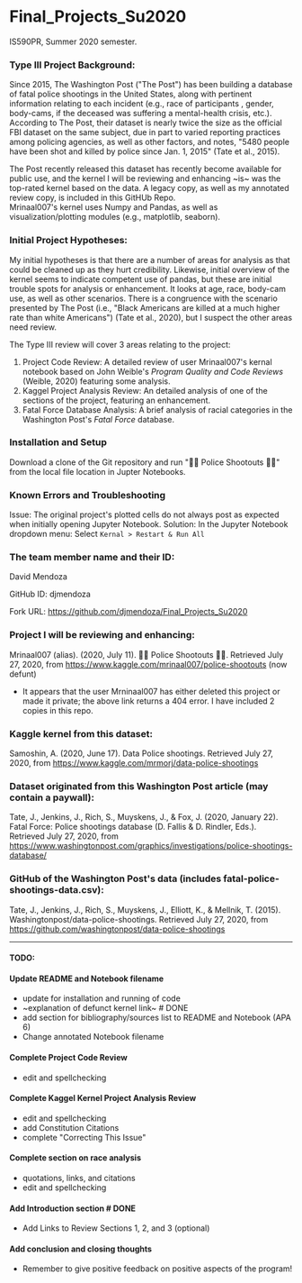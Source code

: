 # Final_Projects_Su2020
IS590PR, Summer 2020 semester.


### Type III Project Background:
Since 2015, The Washington Post ("The Post") has been building a database of fatal police shootings in the United States,
along with pertinent information relating to each incident (e.g., race of participants , gender, body-cams,
if the deceased was suffering a mental-health crisis, etc.).
According to The Post, their dataset is nearly twice the size as the official FBI dataset on the same subject, due in part to varied reporting
practices among policing agencies, as well as other factors, and notes, "5480 people have been shot and killed by police since Jan. 1, 2015" (Tate et al., 2015).

The Post recently released this dataset has recently become available for public use, and the kernel I will be reviewing and enhancing ~is~ was the top-rated kernel based
on the data. A legacy copy, as well as my annotated review copy, is included in this GitHUb Repo.  
Mrinaal007's kernel uses Numpy and Pandas, as well as visualization/plotting modules (e.g., matplotlib, seaborn).

### Initial Project Hypotheses:
My initial hypotheses is that there are a number of areas for analysis as that could be cleaned up as they hurt credibility.
Likewise, initial overview of the kernel seems to indicate competent use of pandas, but these are initial trouble spots for analysis or enhancement.
It looks at age, race, body-cam use, as well as other scenarios. There is a congruence with the scenario presented by The Post
(i.e., "Black Americans are killed at a much higher rate than white Americans") (Tate et al., 2020), but I suspect the other areas need review.

The Type III review will cover 3 areas relating to the project:

1. Project Code Review: A detailed review of user Mrinaal007's kernal notebook based on John Weible's *Program Quality and Code Reviews* (Weible, 2020) featuring some analysis.
2. Kaggel Project Analysis Review: An detailed analysis of one of the sections of the project, featuring an enhancement.
3. Fatal Force Database Analysis: A brief analysis of racial categories in the Washington Post's *Fatal Force* database. 



### Installation and Setup
Download a clone of the Git repository and run "👮🔫 Police Shootouts 👮🔫" from the local file location in Jupter Notebooks.

### Known Errors and Troubleshooting
Issue: The original project's plotted cells do not always post as expected when initially opening Jupyter Notebook.
Solution: In the Jupyter Notebook dropdown menu: Select `Kernal > Restart & Run All` 

### The team member name and their ID:
David Mendoza

GitHub ID: djmendoza

Fork URL: https://github.com/djmendoza/Final_Projects_Su2020

### Project I will be reviewing and enhancing:
Mrinaal007 (alias). (2020, July 11). 👮🔫 Police Shootouts 👮🔫. Retrieved July 27, 2020, from https://www.kaggle.com/mrinaal007/police-shootouts (now defunt)
- It appears that the user Mrninaal007 has either deleted this project or made it private; the above link returns a 404 error. I have included 2 copies in this repo.  

### Kaggle kernel from this dataset:
Samoshin, A. (2020, June 17). Data Police shootings. Retrieved July 27, 2020, from https://www.kaggle.com/mrmorj/data-police-shootings

### Dataset originated from this Washington Post article (may contain a paywall):
Tate, J., Jenkins, J., Rich, S., Muyskens, J., & Fox, J. (2020, January 22). Fatal Force: Police shootings database (D. Fallis & D. Rindler, Eds.). Retrieved July 27, 2020, from https://www.washingtonpost.com/graphics/investigations/police-shootings-database/

### GitHub of the Washington Post's data (includes fatal-police-shootings-data.csv):
Tate, J., Jenkins, J., Rich, S., Muyskens, J., Elliott, K., & Mellnik, T. (2015). Washingtonpost/data-police-shootings. Retrieved July 27, 2020, from https://github.com/washingtonpost/data-police-shootings

---

#### TODO:

#### Update README and Notebook filename
- update for installation and running of code 
- ~explanation of defunct kernel link~ # DONE
- add section for bibliography/sources list to README and Notebook (APA 6)
- Change annotated Notebook filename

#### Complete Project Code Review 
- edit and spellchecking 
     
#### Complete Kaggel Kernel Project Analysis Review
- edit and spellchecking
- add Constitution Citations
- complete "Correcting This Issue"

#### Complete section on race analysis 
- quotations, links, and citations
- edit and spellchecking

#### Add Introduction section # DONE
- Add Links to Review Sections 1, 2, and 3 (optional) 

#### Add conclusion and closing thoughts
- Remember to give positive feedback on positive aspects of the program!


